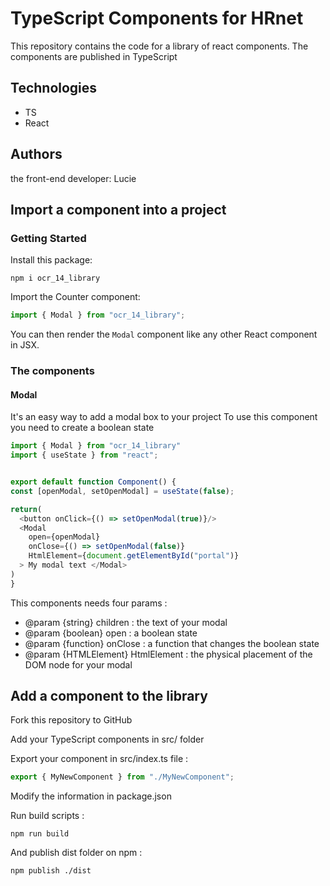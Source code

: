 # TypeScript Components for HRnet

This repository contains the code for a library of react components. The components are published in TypeScript

## Technologies

- TS
- React

## Authors

the front-end developer: Lucie

## Import a component into a project

### Getting Started

Install this package:

```shell
npm i ocr_14_library
```

Import the Counter component:

```js
import { Modal } from "ocr_14_library";
```

You can then render the `Modal` component like any other React component in JSX.

### The components

#### Modal

It's an easy way to add a modal box to your project
To use this component you need to create a boolean state

```js
import { Modal } from "ocr_14_library"
import { useState } from "react";


export default function Component() {
const [openModal, setOpenModal] = useState(false);

return(
  <button onClick={() => setOpenModal(true)}/>
  <Modal
    open={openModal}
    onClose={() => setOpenModal(false)}
    HtmlElement={document.getElementById("portal")}
  > My modal text </Modal>
)
}
```

This components needs four params :

- @param {string} children : the text of your modal
- @param {boolean} open : a boolean state
- @param {function} onClose : a function that changes the boolean state
- @param {HTMLElement} HtmlElement : the physical placement of the DOM node for your modal

## Add a component to the library

Fork this repository to GitHub

Add your TypeScript components in src/ folder

Export your component in src/index.ts file :

```ts
export { MyNewComponent } from "./MyNewComponent";
```

Modify the information in package.json

Run build scripts :

```shell
npm run build
```

And publish dist folder on npm :

```shell
npm publish ./dist
```
